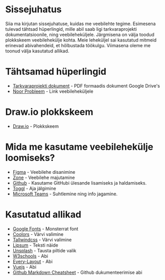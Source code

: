 # Sissejuhatus
Siia ma kirjutan sissejuhatuse, kuidas me veebilehte tegime.
Esimesena tulevad tähtsad hüperlingid, mille abil saab ligi tarkvaraprojekti dokumentatsioonile, ning veebileheküljele. 
Järgmisena on välja toodud plokkskeem veebilehekülje kohta. 
Meie leheküljel sai kasutatud mitmeid erinevad abivahendeid, et hõlbustada töökulgu. 
Viimasena oleme me toonud välja kasutatud allikad.

# Tähtsamad hüperlingid
* [Tarkvaraprojekti dokument](https://drive.google.com/file/d/1xpfSo_kRK6r-eqBNKsmjKlCLJkCeaQer/view?usp=sharing) - PDF formaadis dokument Google Drive's
* [Noor Probleem](https://tak17mei.itmajakas.ee/noorprobleem/) - Link veebileheküljele

# Draw.io plokkskeem
* [Draw.io](https://tinyurl.com/yxz5xne9/) - Plokkskeem

# Mida me kasutame veebilehekülje loomiseks?
* [Figma](https://www.figma.com/) - Veebilehe disanimine
* [Zone](https://www.zone.ee/) - Veebilehe majutamine
* [Github](https://www.github.com/HenrysHub/veebileht/) - Kasutame GitHubi ülesande lisamiseks ja haldamiseks.
* [Toggl](https://www.toggl.com/) - Aja jälgimine
* [Microsoft Teams](https://teams.microsoft.com/) - Suhtlemine ning info jagamine.

# Kasutatud allikad 
* [Google Fonts](https://www.fonts.google.com/) - Monsterrat font
* [Coolors](https://www.coolors.co/) - Värvi valimine
* [Tallwindcss](https://www.tallwindcss.com/) - Värvi valimine
* [Lipsum](https://www.lipsum.com/) - Teksti näide
* [Unsplash](https://www.unsplash.com/) - Tausta piltide valik
* [W3schools](https://www.w3schools.com) - Abi
* [Every-Layout](https://www.every-layout.dev) - Abi
* [Vuejs](https://www.vuejs.org) - Abi
* [Github Markdown Cheatsheet](https://github.com/adam-p/markdown-here/wiki/Markdown-Cheatsheet/) - Github dukumenteerimise abi
